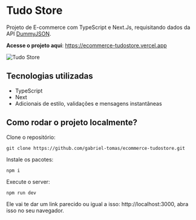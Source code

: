 # Tudo Store

Projeto de E-commerce com TypeScript e Next.Js, requisitando dados da API [DummyJSON](https://dummyjson.com/).

**Acesse o projeto aqui**: https://ecommerce-tudostore.vercel.app

![Tudo Store](https://github.com/gabriel-tomas/ecommerce-tudostore/blob/main/public/tudo-store.gif?raw=true)

## Tecnologias utilizadas

- TypeScript
- Next
- Adicionais de estilo, validações e mensagens instantâneas

## Como rodar o projeto localmente?

Clone o repositório:
```shell
git clone https://github.com/gabriel-tomas/ecommerce-tudostore.git
```
Instale os pacotes:
```shell
npm i
```
Execute o server:
```shell
npm run dev
```

Ele vai te dar um link parecido ou igual a isso: http://localhost:3000, abra isso no seu navegador.
